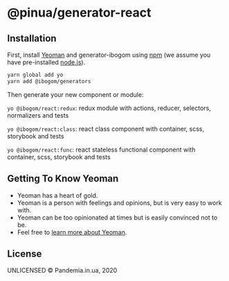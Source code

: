 # @pinua/generator-react

## Installation

First, install [Yeoman](http://yeoman.io) and generator-ibogom using [npm](https://www.npmjs.com/) (we assume you have pre-installed [node.js](https://nodejs.org/)).

```bash
yarn global add yo
yarn add @ibogom/generators
```

Then generate your new component or module:

`yo @ibogom/react:redux`: redux module with actions, reducer, selectors, normalizers and tests

`yo @ibogom/react:class`: react class component with container, scss, storybook and tests

`yo @ibogom/react:func`: react stateless functional component with container, scss, storybook and tests

## Getting To Know Yeoman

 * Yeoman has a heart of gold.
 * Yeoman is a person with feelings and opinions, but is very easy to work with.
 * Yeoman can be too opinionated at times but is easily convinced not to be.
 * Feel free to [learn more about Yeoman](http://yeoman.io/).

## License

UNLICENSED © Pandemia.in.ua, 2020
